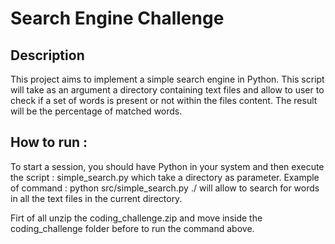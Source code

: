 # Search Engine Challenge

## Description

This project aims to implement a simple search engine in Python. This script will take as an argument a directory containing text files and allow to user to check if a set of words is present or not within the files content.
The result will be the percentage of matched words.

## How to run :

To start a session, you should have Python in your system and then execute the script : simple_search.py which take a directory as parameter.
Example of command : python src/simple_search.py ./ will allow to search for words in all the text files in the current directory.

Firt of all unzip the coding_challenge.zip and move inside the coding_challenge folder before to run the command above.
